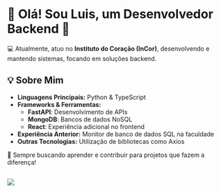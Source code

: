 <!--
**L0uFelps/L0uFelps** is a ✨ _special_ ✨ repository because its `README.md` (this file) appears on your GitHub profile.

Here are some ideas to get you started:

- 🔭 I’m currently working on ...
- 🌱 I’m currently learning ...
- 👯 I’m looking to collaborate on ...
- 🤔 I’m looking for help with ...
- 💬 Ask me about ...
- 📫 How to reach me: ...
- 😄 Pronouns: ...
- ⚡ Fun fact: ...
-->

# 👋 Olá! Sou Luis, um Desenvolvedor Backend 🚀

💻 Atualmente, atuo no **Instituto do Coração (InCor)**, desenvolvendo e mantendo sistemas, focando em soluções backend.

## 💡 Sobre Mim
- **Linguagens Principais:** Python & TypeScript
- **Frameworks & Ferramentas:**
  - **FastAPI**: Desenvolvimento de APIs
  - **MongoDB**: Bancos de dados NoSQL
  - **React**: Experiência adicional no frontend
- **Experiência Anterior:** Monitor de banco de dados SQL na faculdade
- **Outras Tecnologias:** Utilização de bibliotecas como Axios

🌟 Sempre buscando aprender e contribuir para projetos que fazem a diferença!


##

[<img src="https://img.shields.io/badge/linkedin-%230077B5.svg?&style=for-the-badge&logo=linkedin&logoColor=white" />](https://www.linkedin.com/in/luis-felipe-f-silva/) 

 
